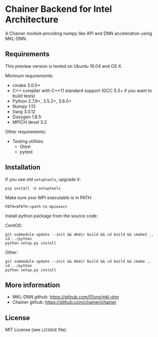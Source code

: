# Chainer Backend for Intel Architecture

A Chainer module providing numpy like API and DNN acceleration using MKL-DNN.


## Requirements

This preview version is tested on Ubuntu 16.04 and OS X.

Minimum requirements:
- cmake 3.0.0+
- C++ compiler with C++11 standard support (GCC 5.3+ if you want to build tests)
- Python 2.7.6+, 3.5.2+, 3.6.0+
- Numpy 1.13
- Swig 3.0.12
- Doxygen 1.8.5
- MPICH devel 3.2


Other requirements:
- Testing utilities
  - Gtest
  - pytest

## Installation

If you use old ``setuptools``, upgrade it:

```
pip install -U setuptools
```

Make sure your MPI executable is in PATH

```
PATH=$PATH:<path-to-mpiexec>
```

Install python package from the source code:

CentOS:
```
git submodule update --init && mkdir build && cd build && cmake3 ..
cd ../python
python setup.py install

```
Other:
```
git submodule update --init && mkdir build && cd build && cmake ..
cd ../python
python setup.py install
```

## More information
- MKL-DNN github: https://github.com/01org/mkl-dnn
- Chainer github: https://github.com/chainer/chainer

## License
MIT License (see `LICENSE` file).
